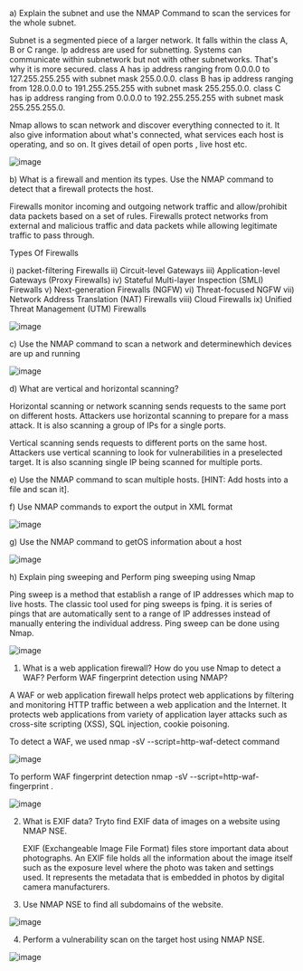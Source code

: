 a) Explain the subnet and use the NMAP Command to scan the services for the whole subnet.

Subnet is a segmented piece of a larger network. It falls within the class A, B or C range. Ip address are used for subnetting. Systems can communicate within subnetwork but not with other subnetworks. That's why it is more secured.
class A  has ip address ranging from 0.0.0.0 to 127.255.255.255 with subnet mask 255.0.0.0.
class B  has ip address ranging from 128.0.0.0 to 191.255.255.255 with subnet mask 255.255.0.0.
class C  has ip address ranging from 0.0.0.0 to 192.255.255.255 with subnet mask 255.255.255.0.

Nmap allows to scan network and discover everything connected to it. It also give information about what's connected, what services each host is operating, and so on. It gives detail of open ports , live host etc.

![image](https://user-images.githubusercontent.com/57287429/226362565-91eaf040-25e4-4a23-8acd-70fdf054baa1.png)

b) What is a firewall and mention its types. Use the NMAP command to detect that a firewall protects the host.

Firewalls monitor incoming and outgoing network traffic and allow/prohibit data packets based on a set of rules. Firewalls protect networks from external and malicious traffic and data packets while allowing legitimate traffic to pass through.

Types Of Firewalls

i)    packet-filtering Firewalls
ii)   Circuit-level Gateways
iii)  Application-level Gateways (Proxy Firewalls)
iv)   Stateful Multi-layer Inspection (SMLI) Firewalls
v)    Next-generation Firewalls (NGFW)
vi)   Threat-focused NGFW
vii)  Network Address Translation (NAT) Firewalls
viii) Cloud Firewalls
ix)   Unified Threat Management (UTM) Firewalls

![image](https://user-images.githubusercontent.com/57287429/226338668-7b224299-98cf-47a6-85ce-aa51e92af971.png)

c)  Use the NMAP command to scan a network and determinewhich devices are up and running

![image](https://user-images.githubusercontent.com/57287429/226363906-45ff12dd-12db-414c-b03a-648c5e583ea2.png)


d)  What are vertical and horizontal scanning?

Horizontal scanning or network scanning sends requests to the same port on different hosts. Attackers use horizontal scanning to prepare for a mass attack. It is also scanning a group of IPs for a single ports.

Vertical scanning sends requests to different ports on the same host. Attackers use vertical scanning to look for vulnerabilities in a preselected target. It is also scanning single IP being scanned for multiple ports.

e)  Use the NMAP command to scan multiple hosts. [HINT: Add hosts into a file and scan it].

f) Use NMAP commands to export the output in XML format

![image](https://user-images.githubusercontent.com/57287429/226341034-f4280861-cf93-4862-87eb-14b33eb56f45.png)

g)  Use the NMAP command to getOS information about a host

![image](https://user-images.githubusercontent.com/57287429/226364878-08d8529b-4c5c-4327-beae-01a09de4cd8b.png)

h) Explain ping sweeping and Perform ping sweeping using Nmap
   
   Ping sweep is a method that establish a range of IP addresses which map to live hosts. The classic tool used for ping sweeps is fping. it is series of pings that are automatically sent to a range of IP addresses instead of manually entering the individual address. Ping sweep can be done using Nmap.
   
   ![image](https://user-images.githubusercontent.com/57287429/226366220-b5d7a299-257f-432e-88fc-ce3e8a5a98b4.png)
 
   1) What is a web application firewall? How do you use Nmap to detect a WAF? Perform WAF fingerprint detection using NMAP?

   A WAF or web application firewall helps protect web applications by filtering and monitoring HTTP traffic between a web application and the Internet. It protects web applications from variety of application layer attacks such as cross-site scripting (XSS), SQL injection, cookie poisoning.
   
   To detect a WAF, we used nmap -sV --script=http-waf-detect <target> command
   
![image](https://user-images.githubusercontent.com/57287429/226403474-4a79d9dc-c7c4-4971-9754-1d70727614ab.png)
   
   To perform WAF fingerprint detection nmap -sV --script=http-waf-fingerprint <target>.
   
   ![image](https://user-images.githubusercontent.com/57287429/226403892-096d564c-baad-4181-a98a-4b2069bccd05.png)

   2) What is EXIF data? Tryto find EXIF data of images on a website using NMAP NSE. 
   
      EXIF (Exchangeable Image File Format) files store important data about photographs. An EXIF file holds all the information about the image itself such as the   exposure level where the photo was taken and settings used. It represents the metadata that is embedded in photos by digital camera manufacturers.
   
 
   
  3) Use NMAP NSE to find all subdomains of the website. 
   
   ![image](https://user-images.githubusercontent.com/57287429/226353642-e9b6481e-cb1c-446a-abb4-fc8ca49194ba.png)
   
  4) Perform a vulnerability scan on the target host using NMAP NSE.
   
   ![image](https://user-images.githubusercontent.com/57287429/226402501-1e28fbd1-6d88-472a-83b8-cf666cd10f7f.png)

   
